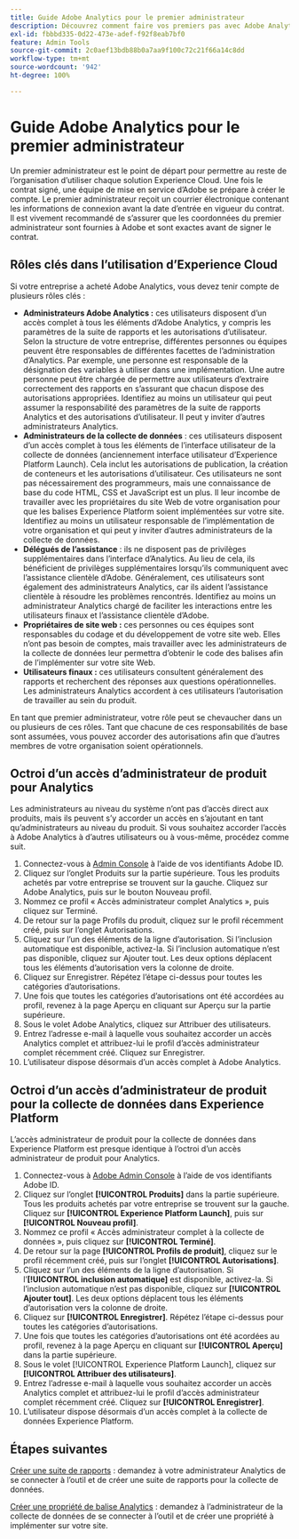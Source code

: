```yaml
---
title: Guide Adobe Analytics pour le premier administrateur
description: Découvrez comment faire vos premiers pas avec Adobe Analytics, les types de rôles généraux et la connexion à l’interface utilisateur.
exl-id: fbbbd335-0d22-473e-adef-f92f8eab7bf0
feature: Admin Tools
source-git-commit: 2c0aef13bdb88b0a7aa9f100c72c21f66a14c8dd
workflow-type: tm+mt
source-wordcount: '942'
ht-degree: 100%

---
```


# Guide Adobe Analytics pour le premier administrateur

Un premier administrateur est le point de départ pour permettre au reste de l’organisation d’utiliser chaque solution Experience Cloud. Une fois le contrat signé, une équipe de mise en service d’Adobe se prépare à créer le compte. Le premier administrateur reçoit un courrier électronique contenant les informations de connexion avant la date d’entrée en vigueur du contrat. Il est vivement recommandé de s’assurer que les coordonnées du premier administrateur sont fournies à Adobe et sont exactes avant de signer le contrat.

## Rôles clés dans l’utilisation d’Experience Cloud

Si votre entreprise a acheté Adobe Analytics, vous devez tenir compte de plusieurs rôles clés :

* **Administrateurs Adobe Analytics :** ces utilisateurs disposent d’un accès complet à tous les éléments d’Adobe Analytics, y compris les paramètres de la suite de rapports et les autorisations d’utilisateur. Selon la structure de votre entreprise, différentes personnes ou équipes peuvent être responsables de différentes facettes de l’administration d’Analytics. Par exemple, une personne est responsable de la désignation des variables à utiliser dans une implémentation. Une autre personne peut être chargée de permettre aux utilisateurs d’extraire correctement des rapports en s’assurant que chacun dispose des autorisations appropriées. Identifiez au moins un utilisateur qui peut assumer la responsabilité des paramètres de la suite de rapports Analytics et des autorisations d’utilisateur. Il peut y inviter d’autres administrateurs Analytics.
* **Administrateurs de la collecte de données** : ces utilisateurs disposent d’un accès complet à tous les éléments de l’interface utilisateur de la collecte de données (anciennement interface utilisateur d’Experience Platform Launch). Cela inclut les autorisations de publication, la création de conteneurs et les autorisations d’utilisateur. Ces utilisateurs ne sont pas nécessairement des programmeurs, mais une connaissance de base du code HTML, CSS et JavaScript est un plus. Il leur incombe de travailler avec les propriétaires du site Web de votre organisation pour que les balises Experience Platform soient implémentées sur votre site. Identifiez au moins un utilisateur responsable de l’implémentation de votre organisation et qui peut y inviter d’autres administrateurs de la collecte de données.
* **Délégués de l’assistance** : ils ne disposent pas de privilèges supplémentaires dans l’interface d’Analytics. Au lieu de cela, ils bénéficient de privilèges supplémentaires lorsqu’ils communiquent avec l’assistance clientèle d’Adobe. Généralement, ces utilisateurs sont également des administrateurs Analytics, car ils aident l’assistance clientèle à résoudre les problèmes rencontrés. Identifiez au moins un administrateur Analytics chargé de faciliter les interactions entre les utilisateurs finaux et l’assistance clientèle d’Adobe.
* **Propriétaires de site web :** ces personnes ou ces équipes sont responsables du codage et du développement de votre site web. Elles n’ont pas besoin de comptes, mais travailler avec les administrateurs de la collecte de données leur permettra d’obtenir le code des balises afin de l’implémenter sur votre site Web.
* **Utilisateurs finaux :** ces utilisateurs consultent généralement des rapports et recherchent des réponses aux questions opérationnelles. Les administrateurs Analytics accordent à ces utilisateurs l’autorisation de travailler au sein du produit.

En tant que premier administrateur, votre rôle peut se chevaucher dans un ou plusieurs de ces rôles. Tant que chacune de ces responsabilités de base sont assumées, vous pouvez accorder des autorisations afin que d’autres membres de votre organisation soient opérationnels.

## Octroi d’un accès d’administrateur de produit pour Analytics

Les administrateurs au niveau du système n’ont pas d’accès direct aux produits, mais ils peuvent s’y accorder un accès en s’ajoutant en tant qu’administrateurs au niveau du produit. Si vous souhaitez accorder l’accès à Adobe Analytics à d’autres utilisateurs ou à vous-même, procédez comme suit.

1. Connectez-vous à [Admin Console](https://adminconsole.adobe.com/) à l’aide de vos identifiants Adobe ID.
1. Cliquez sur l’onglet Produits sur la partie supérieure. Tous les produits achetés par votre entreprise se trouvent sur la gauche. Cliquez sur Adobe Analytics, puis sur le bouton Nouveau profil.
1. Nommez ce profil « Accès administrateur complet Analytics », puis cliquez sur Terminé.
1. De retour sur la page Profils du produit, cliquez sur le profil récemment créé, puis sur l’onglet Autorisations.
1. Cliquez sur l’un des éléments de la ligne d’autorisation. Si l’inclusion automatique est disponible, activez-la. Si l’inclusion automatique n’est pas disponible, cliquez sur Ajouter tout. Les deux options déplacent tous les éléments d’autorisation vers la colonne de droite.
1. Cliquez sur Enregistrer. Répétez l’étape ci-dessus pour toutes les catégories d’autorisations.
1. Une fois que toutes les catégories d’autorisations ont été accordées au profil, revenez à la page Aperçu en cliquant sur Aperçu sur la partie supérieure.
1. Sous le volet Adobe Analytics, cliquez sur Attribuer des utilisateurs.
1. Entrez l’adresse e-mail à laquelle vous souhaitez accorder un accès Analytics complet et attribuez-lui le profil d’accès administrateur complet récemment créé. Cliquez sur Enregistrer.
1. L’utilisateur dispose désormais d’un accès complet à Adobe Analytics.

## Octroi d’un accès d’administrateur de produit pour la collecte de données dans Experience Platform

L’accès administrateur de produit pour la collecte de données dans Experience Platform est presque identique à l’octroi d’un accès administrateur de produit pour Analytics.

1. Connectez-vous à [Adobe Admin Console](https://adminconsole.adobe.com) à l’aide de vos identifiants Adobe ID.
1. Cliquez sur l’onglet **[!UICONTROL Produits]** dans la partie supérieure. Tous les produits achetés par votre entreprise se trouvent sur la gauche. Cliquez sur **[!UICONTROL Experience Platform Launch]**, puis sur **[!UICONTROL Nouveau profil]**.
1. Nommez ce profil « Accès administrateur complet à la collecte de données », puis cliquez sur **[!UICONTROL Terminé]**.
1. De retour sur la page **[!UICONTROL Profils de produit]**, cliquez sur le profil récemment créé, puis sur l’onglet **[!UICONTROL Autorisations]**.
1. Cliquez sur l’un des éléments de la ligne d’autorisation. Si l’**[!UICONTROL inclusion automatique]** est disponible, activez-la. Si l’inclusion automatique n’est pas disponible, cliquez sur **[!UICONTROL Ajouter tout]**. Les deux options déplacent tous les éléments d’autorisation vers la colonne de droite.
1. Cliquez sur **[!UICONTROL Enregistrer]**. Répétez l’étape ci-dessus pour toutes les catégories d’autorisations.
1. Une fois que toutes les catégories d’autorisations ont été acordées au profil, revenez à la page Aperçu en cliquant sur **[!UICONTROL Aperçu]** dans la partie supérieure.
1. Sous le volet [!UICONTROL Experience Platform Launch], cliquez sur **[!UICONTROL Attribuer des utilisateurs]**.
1. Entrez l’adresse e-mail à laquelle vous souhaitez accorder un accès Analytics complet et attribuez-lui le profil d’accès administrateur complet récemment créé. Cliquez sur **[!UICONTROL Enregistrer]**.
1. L’utilisateur dispose désormais d’un accès complet à la collecte de données Experience Platform.

## Étapes suivantes

[Créer une suite de rapports](/help/admin/c-manage-report-suites/c-new-report-suite/t-create-a-report-suite.md) : demandez à votre administrateur Analytics de se connecter à l’outil et de créer une suite de rapports pour la collecte de données.

[Créer une propriété de balise Analytics](/help/implement/launch/create-analytics-property.md) : demandez à l’administrateur de la collecte de données de se connecter à l’outil et de créer une propriété à implémenter sur votre site.
